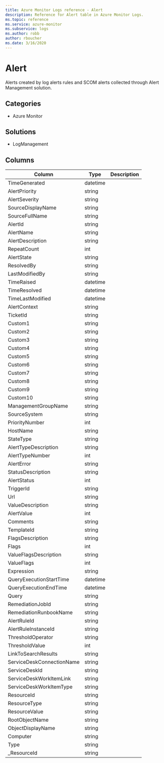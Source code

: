 ```yaml
---
title: Azure Monitor Logs reference - Alert
description: Reference for Alert table in Azure Monitor Logs.
ms.topic: reference
ms.service: azure-monitor
ms.subservice: logs
ms.author: robb
author: rboucher
ms.date: 3/16/2020
---
```


# Alert

 Alerts created by log alerts rules and SCOM alerts collected through Alert Management solution.

## Categories

- Azure Monitor
## Solutions

- LogManagement




## Columns

|Column|Type|Description|
|---|---|---|
|TimeGenerated|datetime||
|AlertPriority|string||
|AlertSeverity|string||
|SourceDisplayName|string||
|SourceFullName|string||
|AlertId|string||
|AlertName|string||
|AlertDescription|string||
|RepeatCount|int||
|AlertState|string||
|ResolvedBy|string||
|LastModifiedBy|string||
|TimeRaised|datetime||
|TimeResolved|datetime||
|TimeLastModified|datetime||
|AlertContext|string||
|TicketId|string||
|Custom1|string||
|Custom2|string||
|Custom3|string||
|Custom4|string||
|Custom5|string||
|Custom6|string||
|Custom7|string||
|Custom8|string||
|Custom9|string||
|Custom10|string||
|ManagementGroupName|string||
|SourceSystem|string||
|PriorityNumber|int||
|HostName|string||
|StateType|string||
|AlertTypeDescription|string||
|AlertTypeNumber|int||
|AlertError|string||
|StatusDescription|string||
|AlertStatus|int||
|TriggerId|string||
|Url|string||
|ValueDescription|string||
|AlertValue|int||
|Comments|string||
|TemplateId|string||
|FlagsDescription|string||
|Flags|int||
|ValueFlagsDescription|string||
|ValueFlags|int||
|Expression|string||
|QueryExecutionStartTime|datetime||
|QueryExecutionEndTime|datetime||
|Query|string||
|RemediationJobId|string||
|RemediationRunbookName|string||
|AlertRuleId|string||
|AlertRuleInstanceId|string||
|ThresholdOperator|string||
|ThresholdValue|int||
|LinkToSearchResults|string||
|ServiceDeskConnectionName|string||
|ServiceDeskId|string||
|ServiceDeskWorkItemLink|string||
|ServiceDeskWorkItemType|string||
|ResourceId|string||
|ResourceType|string||
|ResourceValue|string||
|RootObjectName|string||
|ObjectDisplayName|string||
|Computer|string||
|Type|string||
|_ResourceId|string||
